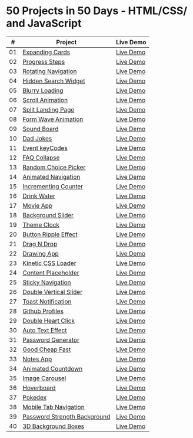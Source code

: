 ﻿# 50 Projects in 50 Days - HTML/CSS/ and JavaScript

|  #  | Project                                                                                                                        | Live Demo                                                                                       |
| :-: | ------------------------------------------------------------------------------------------------------------------------------ | ----------------------------------------------------------------------------------------------- |
| 01  | [Expanding Cards](https://github.com/NayLin99/50_PROJECTS_IN_50_DAYS/tree/master/01_expanding_cards)                           | [Live Demo](https://naylin99.github.io/50_PROJECTS_IN_50_DAYS/01_expanding_cards/)              |
| 02  | [Progress Steps](https://github.com/NayLin99/50_PROJECTS_IN_50_DAYS/tree/master/02_progress_steps)                             | [Live Demo](https://naylin99.github.io/50_PROJECTS_IN_50_DAYS/02_progress_steps/)               |
| 03  | [Rotating Navigation](https://github.com/NayLin99/50_PROJECTS_IN_50_DAYS/tree/master/03_rotating_navigation)                   | [Live Demo](https://naylin99.github.io/50_PROJECTS_IN_50_DAYS/03_rotating_navigation/)          |
| 04  | [Hidden Search Widget](https://github.com/NayLin99/50_PROJECTS_IN_50_DAYS/tree/master/04_hidden_search_widget)                 | [Live Demo](https://naylin99.github.io/50_PROJECTS_IN_50_DAYS/04_hidden_search_widget/)         |
| 05  | [Blurry Loading](https://github.com/NayLin99/50_PROJECTS_IN_50_DAYS/tree/master/05_blurry_loading)                             | [Live Demo](https://naylin99.github.io/50_PROJECTS_IN_50_DAYS/05_blurry_loading/)               |
| 06  | [Scroll Animation](https://github.com/NayLin99/50_PROJECTS_IN_50_DAYS/tree/master/06_scroll_animation)                         | [Live Demo](https://naylin99.github.io/50_PROJECTS_IN_50_DAYS/06_scroll_animation/)             |
| 07  | [Split Landing Page](https://github.com/NayLin99/50_PROJECTS_IN_50_DAYS/tree/master/07_split_landing_page)                     | [Live Demo](https://naylin99.github.io/50_PROJECTS_IN_50_DAYS/07_split_landing_page/)           |
| 08  | [Form Wave Animation](https://github.com/NayLin99/50_PROJECTS_IN_50_DAYS/tree/master/08_form_wave_animation)                   | [Live Demo](https://naylin99.github.io/50_PROJECTS_IN_50_DAYS/08_form_wave_animation/)          |
| 09  | [Sound Board](https://github.com/NayLin99/50_PROJECTS_IN_50_DAYS/tree/master/09_sound_board)                                   | [Live Demo](https://naylin99.github.io/50_PROJECTS_IN_50_DAYS/09_sound_board/)                  |
| 10  | [Dad Jokes](https://github.com/NayLin99/50_PROJECTS_IN_50_DAYS/tree/master/10_dad_jokes)                                       | [Live Demo](https://naylin99.github.io/50_PROJECTS_IN_50_DAYS/10_dad_jokes/)                    |
| 11  | [Event keyCodes](https://github.com/NayLin99/50_PROJECTS_IN_50_DAYS/tree/master/11_event_keycodes)                             | [Live Demo](https://naylin99.github.io/50_PROJECTS_IN_50_DAYS/11_event_keycodes/)               |
| 12  | [FAQ Collapse](https://github.com/NayLin99/50_PROJECTS_IN_50_DAYS/tree/master/12_faq_collapse)                                 | [Live Demo](https://naylin99.github.io/50_PROJECTS_IN_50_DAYS/12_faq_collapse/)                 |
| 13  | [Random Choice Picker](https://github.com/NayLin99/50_PROJECTS_IN_50_DAYS/tree/master/13_random_choice_picker)                 | [Live Demo](https://naylin99.github.io/50_PROJECTS_IN_50_DAYS/13_random_choice_picker/)         |
| 14  | [Animated Navigation](https://github.com/NayLin99/50_PROJECTS_IN_50_DAYS/tree/master/14_animated_navigation)                   | [Live Demo](https://naylin99.github.io/50_PROJECTS_IN_50_DAYS/14_animated_navigation/)          |
| 15  | [Incrementing Counter](https://github.com/NayLin99/50_PROJECTS_IN_50_DAYS/tree/master/15_incrementing_counter)                 | [Live Demo](https://naylin99.github.io/50_PROJECTS_IN_50_DAYS/15_incrementing_counter/)         |
| 16  | [Drink Water](https://github.com/NayLin99/50_PROJECTS_IN_50_DAYS/tree/master/16_drink_water)                                   | [Live Demo](https://naylin99.github.io/50_PROJECTS_IN_50_DAYS/16_drink_water/)                  |
| 17  | [Movie App](https://github.com/NayLin99/50_PROJECTS_IN_50_DAYS/tree/master/17_movie_app)                                       | [Live Demo](https://naylin99.github.io/50_PROJECTS_IN_50_DAYS/17_movie_app/)                    |
| 18  | [Background Slider](https://github.com/NayLin99/50_PROJECTS_IN_50_DAYS/tree/master/18_background_slider)                       | [Live Demo](https://naylin99.github.io/50_PROJECTS_IN_50_DAYS/18_background_slider/)            |
| 19  | [Theme Clock](https://github.com/NayLin99/50_PROJECTS_IN_50_DAYS/tree/master/19_theme_clock)                                   | [Live Demo](https://naylin99.github.io/50_PROJECTS_IN_50_DAYS/19_theme_clock/)                  |
| 20  | [Button Ripple Effect](https://github.com/NayLin99/50_PROJECTS_IN_50_DAYS/tree/master/20_ripple_effect)                        | [Live Demo](https://naylin99.github.io/50_PROJECTS_IN_50_DAYS/20_ripple_effect/)                |
| 21  | [Drag N Drop](https://github.com/NayLin99/50_PROJECTS_IN_50_DAYS/tree/master/21_drag_n_drop)                                   | [Live Demo](https://naylin99.github.io/50_PROJECTS_IN_50_DAYS/21_drag_n_drop/)                  |
| 22  | [Drawing App](https://github.com/NayLin99/50_PROJECTS_IN_50_DAYS/tree/master/22_drawing_app)                                   | [Live Demo](https://naylin99.github.io/50_PROJECTS_IN_50_DAYS/22_drawing_app/)                  |
| 23  | [Kinetic CSS Loader](https://github.com/NayLin99/50_PROJECTS_IN_50_DAYS/tree/master/23_kinetic_css_loader)                     | [Live Demo](https://naylin99.github.io/50_PROJECTS_IN_50_DAYS/23_kinetic_css_loader/)           |
| 24  | [Content Placeholder](https://github.com/NayLin99/50_PROJECTS_IN_50_DAYS/tree/master/24_content_placeholder)                   | [Live Demo](https://naylin99.github.io/50_PROJECTS_IN_50_DAYS/24_content_placeholder/)          |
| 25  | [Sticky Navigation](https://github.com/NayLin99/50_PROJECTS_IN_50_DAYS/tree/master/25_sticky_navbar)                           | [Live Demo](https://naylin99.github.io/50_PROJECTS_IN_50_DAYS/25_sticky_navbar/)                |
| 26  | [Double Vertical Slider](https://github.com/NayLin99/50_PROJECTS_IN_50_DAYS/tree/master/26_double_vertical_slider)             | [Live Demo](https://naylin99.github.io/50_PROJECTS_IN_50_DAYS/26_double_vertical_slider/)       |
| 27  | [Toast Notification](https://github.com/NayLin99/50_PROJECTS_IN_50_DAYS/tree/master/27_toast_notification)                     | [Live Demo](https://naylin99.github.io/50_PROJECTS_IN_50_DAYS/27_toast_notification/)           |
| 28  | [Github Profiles](https://github.com/NayLin99/50_PROJECTS_IN_50_DAYS/tree/master/28_github_profiles)                           | [Live Demo](https://naylin99.github.io/50_PROJECTS_IN_50_DAYS/28_github_profiles/)              |
| 29  | [Double Heart Click](https://github.com/NayLin99/50_PROJECTS_IN_50_DAYS/tree/master/29_double_heart_click)                     | [Live Demo](https://naylin99.github.io/50_PROJECTS_IN_50_DAYS/29_double_heart_click/)           |
| 30  | [Auto Text Effect](https://github.com/NayLin99/50_PROJECTS_IN_50_DAYS/tree/master/30_auto_text_effect)                         | [Live Demo](https://naylin99.github.io/50_PROJECTS_IN_50_DAYS/30_auto_text_effect/)             |
| 31  | [Password Generator](https://github.com/NayLin99/50_PROJECTS_IN_50_DAYS/tree/master/31_password_generator)                     | [Live Demo](https://naylin99.github.io/50_PROJECTS_IN_50_DAYS/31_password_generator/)           |
| 32  | [Good Cheap Fast](https://github.com/NayLin99/50_PROJECTS_IN_50_DAYS/tree/master/32_good_cheap_fast)                           | [Live Demo](https://naylin99.github.io/50_PROJECTS_IN_50_DAYS/32_good_cheap_fast/)              |
| 33  | [Notes App](https://github.com/NayLin99/50_PROJECTS_IN_50_DAYS/tree/master/33_notes_app)                                       | [Live Demo](https://naylin99.github.io/50_PROJECTS_IN_50_DAYS/33_notes_app/)                    |
| 34  | [Animated Countdown](https://github.com/NayLin99/50_PROJECTS_IN_50_DAYS/tree/master/34_animated_countdown)                     | [Live Demo](https://naylin99.github.io/50_PROJECTS_IN_50_DAYS/34_animated_countdown/)           |
| 35  | [Image Carousel](https://github.com/NayLin99/50_PROJECTS_IN_50_DAYS/tree/master/35_image_carousel)                             | [Live Demo](https://naylin99.github.io/50_PROJECTS_IN_50_DAYS/35_image_carousel/)               |
| 36  | [Hoverboard](https://github.com/NayLin99/50_PROJECTS_IN_50_DAYS/tree/master/36_hoverboard)                                     | [Live Demo](https://naylin99.github.io/50_PROJECTS_IN_50_DAYS/36_hoverboard/)                   |
| 37  | [Pokedex](https://github.com/NayLin99/50_PROJECTS_IN_50_DAYS/tree/master/37_pokedex)                                           | [Live Demo](https://naylin99.github.io/50_PROJECTS_IN_50_DAYS/37_pokedex/)                      |
| 38  | [Mobile Tab Navigation](https://github.com/NayLin99/50_PROJECTS_IN_50_DAYS/tree/master/38_mobile_tab_navigation)               | [Live Demo](https://naylin99.github.io/50_PROJECTS_IN_50_DAYS/38_mobile_tab_navigation/)        |
| 39  | [Password Strength Background](https://github.com/NayLin99/50_PROJECTS_IN_50_DAYS/tree/master/39_password_strength_background) | [Live Demo](https://naylin99.github.io/50_PROJECTS_IN_50_DAYS/39_password_strength_background/) |
| 40  | [3D Background Boxes](https://github.com/NayLin99/50_PROJECTS_IN_50_DAYS/tree/master/40_3d_background_boxes)                   | [Live Demo](https://naylin99.github.io/50_PROJECTS_IN_50_DAYS/40_3d_background_boxes/)          |
